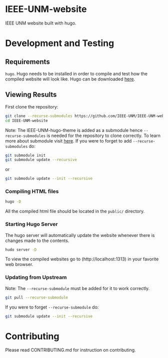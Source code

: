 # IEEE-UNM-website
IEEE UNM website built with hugo.

# Development and Testing
## Requirements
`hugo`. Hugo needs to be installed in order to compile and test how the compiled website will look like. Hugo can be downloaded [here](https://gohugo.io/getting-started/installing).

## Viewing Results
First clone the repository:
``` sh
git clone --recurse-submodules https://github.com/IEEE-UNM/IEEE-UNM-website.git
cd IEEE-UNM-website
```
Note: The IEEE-UNM-hugo-theme is added as a submodule hence `--recurse-submodules` is needed for the repository to clone correctly. To learn more about submodule visit [here](https://git-scm.com/book/en/v2/Git-Tools-Submodules). 
If you were to forget to add `--recurse-submodules` do:

``` sh
git submodule init
git submodule update --recursive
```
or

``` sh
git submodule update --init --recursive
```

### Compiling HTML files
``` sh
hugo -D
```
All the compiled html file should be located in the `public/` directory.
### Starting Hugo Server
The hugo server will automatically update the website whenever there is changes made to the contents.
``` sh
hudo server -D
```
To view the compiled websites go to (http://localhost:1313) in your favorite web browser.

### Updating from Upstream
Note: The `--recurse-submodule` must be added for it to work correctly.
``` sh
git pull --recurse-submodule
```
If you were to forget `--recurse-submodule` do:

``` sh
git submodule update --init --recursive
```

# Contributing
Please read CONTRIBUTING.md for instruction on contributing.

# 